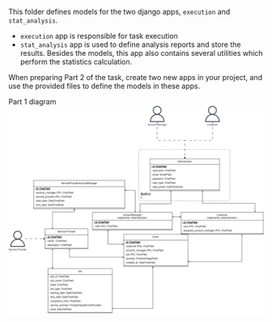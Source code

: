 This folder defines models for the two django apps, `execution` and `stat_analysis`.

- `execution` app is responsible for task execution
- `stat_analysis` app is used to define analysis reports and store the results.
  Besides the models, this app also contains several utilities which perform
  the statistics calculation.

When preparing Part 2 of the task, create two new apps in your project, and use the provided
files to define the models in these apps.



Part 1 diagram
![Design part 1](https://github.com/OlivierMantz/AssignmentTUe/blob/Part1/Part1.png)